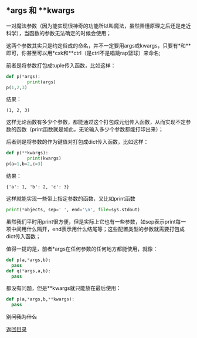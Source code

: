 ## *args 和 **kwargs

一对魔法参数（因为能实现很神奇的功能所以叫魔法，虽然弄懂原理之后还是走近科学），当函数的参数无法确定的时候会使用；



这两个参数其实只是约定俗成的命名，并不一定要用args或kwargs，只要有*和**即可，你甚至可以用\*cxk和\*\*ctrl（是ctrl不是唱跳rap篮球）来命名;



前者是将参数打包成tuple传入函数，比如这样：

```python
def p(*args):
        print(args)
p(1,2,3)
```

结果：

```
(1, 2, 3)
```

这样无论函数有多少个参数，都能通过这个打包成元组传入函数，从而实现不定参数的函数（print函数就是如此，无论输入多少个参数都能打印出来）；



后者则是将参数的作为键值对打包成dict传入函数，比如这样：

```python
def p(**kwargs):
        print(kwargs)
p(a=1,b=2,c=3)
```

结果：

```
{'a': 1, 'b': 2, 'c': 3}
```

这样就能实现一些带上指定参数的函数，又比如print函数

```python
print(*objects, sep=' ', end='\n', file=sys.stdout)
```

虽然我们平时用print很方便，但是实际上它也有一些参数，如sep表示print每一项中间用什么隔开，end表示用什么结尾等；这些配置类型的参数就需要打包成dict传入函数；



值得一提的是，前者*args在任何参数的任何地方都能使用，就像：

```python
def p(a,*args,b):
  pass
def q(*args,a,b):
  pass
```

都没有问题，但是**kwargs就只能放在最后使用：

```python
def p(a,*args,b,**kwargs):
  pass
```

~~别问我为什么~~



[返回目录](https://ko710395.github.io/)

